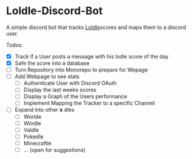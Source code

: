 # Loldle-Discord-Bot

A simple discord bot that tracks [Loldle](https://loldle.com)scores and maps them to a discord user.

Todos:

- [x] Track if a User posts a message with his lodle score of the day
- [x] Safe the score into a database
- [ ] Turn Repository into Monorepo to prepare for Wepage
- [ ] Add Webpage to see stats
  - [ ] Authenticate User with Discord OAuth
  - [ ] Display the last weeks scores
  - [ ] Display a Graph of the Users performance
  - [ ] Implement Mapping the Tracker to a specific Channel
- [ ] Expand into other **x** dles
  - [ ] Worlde
  - [ ] Wördle
  - [ ] Valdle
  - [ ] Pokedle
  - [ ] Minecraftle
  - [ ] ... (open for suggestions)
